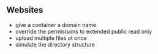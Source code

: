 ## Websites

* give a container a domain name
* override the permisisons to extended public read only
* upload multiple files at once
* simulate the directory structure